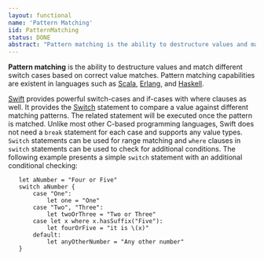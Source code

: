 ```yaml
---
layout: functional
name: 'Pattern Matching'
iid: PatternMatching
status: DONE
abstract: "Pattern matching is the ability to destructure values and match different switch cases based on correct value matches."
---
```


__Pattern matching__ is the ability to destructure values and match different switch cases based on correct value matches. Pattern matching 
capabilities are existent in languages such as [Scala](/Scala), [Erlang](/Erlang), and [Haskell](/Haskell). 

[Swift](/Swift) provides powerful switch-cases and if-cases with where clauses as well. It provides the [Switch](/Switch) statement to compare 
a value against different matching patterns. The related statement will be executed once the pattern is matched. Unlike most other C-based 
programming languages, Swift does not need a `break` statement for each case and supports any value types. `Switch` statements can be used 
for range matching and `where` clauses in `switch` statements can be used to check for additional conditions. The following example presents 
a simple `switch` statement with an additional conditional checking:

```
   let aNumber = "Four or Five"
   switch aNumber {
       case "One":
           let one = "One"
       case "Two", "Three":
           let twoOrThree = "Two or Three"
       case let x where x.hasSuffix("Five"):
           let fourOrFive = "it is \(x)"
       default:
           let anyOtherNumber = "Any other number"
   }
```
